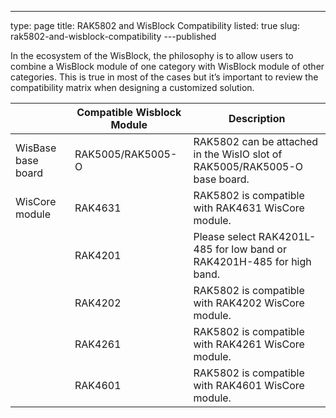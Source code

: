 ---
type: page
title: RAK5802 and WisBlock Compatibility
listed: true
slug: rak5802-and-wisblock-compatibility
---published

In the ecosystem of the WisBlock, the philosophy is to allow users to combine a WisBlock module of one category with WisBlock module of other categories. This is true in most of the cases but it’s important to review the compatibility matrix when designing a customized solution.

|  | **Compatible Wisblock Module** | **Description** | 
| ---- | ---- | ---- | 
| WisBase base board | RAK5005/RAK5005-O | RAK5802 can be attached in the WisIO slot of<br>RAK5005/RAK5005-O base board. | 
| WisCore module | RAK4631 | RAK5802 is compatible with RAK4631 WisCore<br>module. | 
|  | RAK4201 | Please select RAK4201L-485 for low band or<br>RAK4201H-485 for high band. | 
|  | RAK4202 | RAK5802 is compatible with RAK4202 WisCore module. | 
|  | RAK4261 | RAK5802 is compatible with RAK4261 WisCore module. | 
|  | RAK4601 | RAK5802 is compatible with RAK4601 WisCore module. | 


